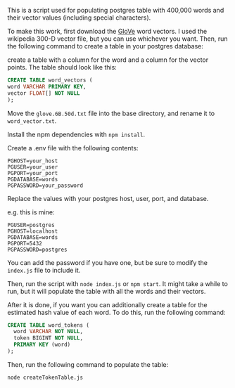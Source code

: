 This is a script used for populating postgres table with 400,000 words and their vector values (including special characters).

To make this work, first download the [GloVe](https://nlp.stanford.edu/projects/glove/) word vectors. I used the wikipedia 300-D vector file, but you can use whichever you want. Then, run the following command to create a table in your postgres database:

create a table with a column for the word and a column for the vector points. The table should look like this:
```sql
CREATE TABLE word_vectors (
word VARCHAR PRIMARY KEY,
vector FLOAT[] NOT NULL
);
```

Move the `glove.6B.50d.txt` file into the base directory, and rename it to `word_vector.txt`.

Install the npm dependencies with `npm install`.

Create a .env file with the following contents:

```
PGHOST=your_host
PGUSER=your_user
PGPORT=your_port
PGDATABASE=words
PGPASSWORD=your_password
```

Replace the values with your postgres host, user, port, and database.

e.g. this is mine:
  
```
PGUSER=postgres
PGHOST=localhost
PGDATABASE=words
PGPORT=5432
PGPASSWORD=postgres
```

You can add the password if you have one, but be sure to modify the `index.js` file to include it.

Then, run the script with `node index.js` or `npm start`. It might take a while to run, but it will populate the table with all the words and their vectors.

After it is done, if you want you can additionally create a table for the estimated hash value of each word. To do this, run the following command:

```sql
CREATE TABLE word_tokens (
  word VARCHAR NOT NULL,
  token BIGINT NOT NULL,
  PRIMARY KEY (word)
);
```
  
  Then, run the following command to populate the table:
  
  ```shell
  node createTokenTable.js
  ```